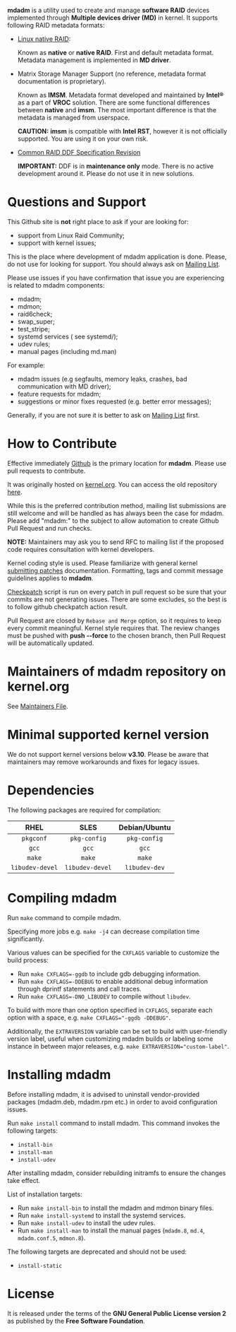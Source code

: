 **mdadm** is a utility used to create and manage **software RAID** devices implemented through
**Multiple devices driver (MD)** in kernel. It supports following RAID metadata formats:

* [Linux native RAID](https://raid.wiki.kernel.org/index.php/RAID_superblock_formats):

  Known as **native** or **native RAID**. First and default metadata format. Metadata management
  is implemented in **MD driver**.

* Matrix Storage Manager Support (no reference, metadata format documentation is proprietary).

  Known as **IMSM**. Metadata format developed and maintained by **Intel®** as a part of **VROC**
  solution. There are some functional differences between **native** and **imsm**. The most
  important difference is that the metadata is managed from userspace.

  **CAUTION:** **imsm** is compatible with **Intel RST**, however it is not officially supported.
  You are using it on your own risk.

* [Common RAID DDF Specification Revision](https://www.snia.org/sites/default/files/SNIA_DDF_Technical_Position_v2.0.pdf)

    **IMPORTANT:** DDF is in **maintenance only** mode. There is no active development around it.
    Please do not use it in new solutions.

# Questions and Support

This Github site is **not** right place to ask if your are looking for:
- support from Linux Raid Community;
- support with kernel issues;

This is the place where development of mdadm application is done. Please, do not use for
looking for support. You should always ask on [Mailing List](https://lore.kernel.org/linux-raid/).

Please use issues if you have confirmation that issue you are experiencing is related to mdadm
components:
- mdadm;
- mdmon;
- raid6check;
- swap_super;
- test_stripe;
- systemd services ( see systemd/);
- udev rules;
- manual pages (including md.man)

For example:
- mdadm issues (e.g segfaults, memory leaks, crashes, bad communication with MD driver);
- feature requests for mdadm;
- suggestions or minor fixes requested (e.g. better error messages);

Generally, if you are not sure it is better to ask on
[Mailing List](https://lore.kernel.org/linux-raid/) first.

# How to Contribute

Effective immediately [Github](https://github.com/md-raid-utilities/mdadm) is the primary
location for **mdadm**. Please use pull requests to contribute.

It was originally hosted on [kernel.org](https://kernel.org/). You can access the old repository
[here](https://git.kernel.org/pub/scm/utils/mdadm/mdadm.git).

While this is the preferred contribution method, mailing list submissions are still welcome and
will be handled as has always been the case for mdadm. Please add "mdadm:" to the subject to allow
automation to create Github Pull Request and run checks.

**NOTE:** Maintainers may ask you to send RFC to mailing list if the proposed code requires
consultation with kernel developers.

Kernel coding style is used. Please familiarize with general kernel
[submitting patches](https://www.kernel.org/doc/html/v4.17/process/submitting-patches.html)
documentation. Formatting, tags and commit message guidelines applies to **mdadm**.

[Checkpatch](https://docs.kernel.org/dev-tools/checkpatch.html) script is run on
every patch in pull request so be sure that your commits are not generating
issues. There are some excludes, so the best is to follow github checkpatch action result.

Pull Request are closed by `Rebase and Merge` option, so it requires to keep every commit
meaningful. Kernel style requires that. The review changes must be pushed with **push --force**
to the chosen branch, then Pull Request will be automatically updated.

# Maintainers of mdadm repository on kernel.org

See [Maintainers File](MAINTAINERS.md).

# Minimal supported kernel version

We do not support kernel versions below **v3.10**. Please be aware that maintainers may remove
workarounds and fixes for legacy issues.

# Dependencies

The following packages are required for compilation:

| RHEL | SLES | Debian/Ubuntu |
| :---: | :---: | :---: |
| `pkgconf` | `pkg-config` | `pkg-config` |
| `gcc` | `gcc` | `gcc` |
| `make` | `make` | `make` |
| `libudev-devel` | `libudev-devel` | `libudev-dev` |

# Compiling mdadm

Run `make` command to compile mdadm.

Specifying more jobs e.g. `make -j4` can decrease compilation time significantly.

Various values can be specified for the `CXFLAGS` variable to customize the build process:
- Run `make CXFLAGS=-ggdb` to include gdb debugging information.
- Run `make CXFLAGS=-DDEBUG` to enable additional debug information through dprintf statements
and call traces.
- Run `make CXFLAGS=-DNO_LIBUDEV` to compile without `libudev`.

To build with more than one option specified in `CXFLAGS`, separate each option with a space, e.g.
`make CXFLAGS="-ggdb -DDEBUG"`.

Additionally, the `EXTRAVERSION` variable can be set to build with user-friendly version label,
useful when customizing mdadm builds or labeling some instance in between major releases,
e.g. `make EXTRAVERSION="custom-label"`.

# Installing mdadm

Before installing mdadm, it is advised to uninstall vendor-provided packages (mdadm.deb, mdadm.rpm
etc.) in order to avoid configuration issues.

Run `make install` command to install mdadm. This command invokes the following targets:
- `install-bin`
- `install-man`
- `install-udev`

After installing mdadm, consider rebuilding initramfs to ensure the changes take effect.

List of installation targets:
- Run `make install-bin` to install the mdadm and mdmon binary files.
- Run `make install-systemd` to install the systemd services.
- Run `make install-udev` to install the udev rules.
- Run `make install-man` to install the manual pages (`mdadm.8`, `md.4`, `mdadm.conf.5`,
`mdmon.8`).

The following targets are deprecated and should not be used:
- `install-static`

# License

It is released under the terms of the **GNU General Public License version 2** as published
by the **Free Software Foundation**.
